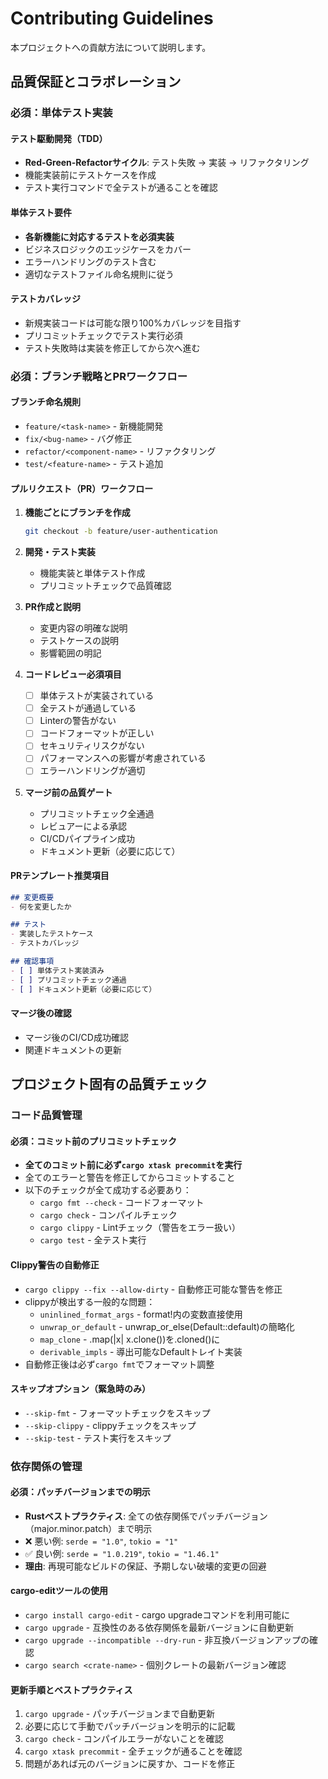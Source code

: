 # Contributing Guidelines

本プロジェクトへの貢献方法について説明します。

## 品質保証とコラボレーション

### **必須：単体テスト実装**

#### テスト駆動開発（TDD）
- **Red-Green-Refactorサイクル**: テスト失敗 → 実装 → リファクタリング
- 機能実装前にテストケースを作成
- テスト実行コマンドで全テストが通ることを確認

#### 単体テスト要件
- **各新機能に対応するテストを必須実装**
- ビジネスロジックのエッジケースをカバー
- エラーハンドリングのテスト含む
- 適切なテストファイル命名規則に従う

#### テストカバレッジ
- 新規実装コードは可能な限り100%カバレッジを目指す
- プリコミットチェックでテスト実行必須
- テスト失敗時は実装を修正してから次へ進む

### **必須：ブランチ戦略とPRワークフロー**

#### ブランチ命名規則
- `feature/<task-name>` - 新機能開発
- `fix/<bug-name>` - バグ修正
- `refactor/<component-name>` - リファクタリング
- `test/<feature-name>` - テスト追加

#### プルリクエスト（PR）ワークフロー
1. **機能ごとにブランチを作成**
   ```bash
   git checkout -b feature/user-authentication
   ```

2. **開発・テスト実装**
   - 機能実装と単体テスト作成
   - プリコミットチェックで品質確認

3. **PR作成と説明**
   - 変更内容の明確な説明
   - テストケースの説明
   - 影響範囲の明記

4. **コードレビュー必須項目**
   - [ ] 単体テストが実装されている
   - [ ] 全テストが通過している
   - [ ] Linterの警告がない
   - [ ] コードフォーマットが正しい
   - [ ] セキュリティリスクがない
   - [ ] パフォーマンスへの影響が考慮されている
   - [ ] エラーハンドリングが適切

5. **マージ前の品質ゲート**
   - プリコミットチェック全通過
   - レビュアーによる承認
   - CI/CDパイプライン成功
   - ドキュメント更新（必要に応じて）

#### PRテンプレート推奨項目
```markdown
## 変更概要
- 何を変更したか

## テスト
- 実装したテストケース
- テストカバレッジ

## 確認事項
- [ ] 単体テスト実装済み
- [ ] プリコミットチェック通過
- [ ] ドキュメント更新（必要に応じて）
```

#### マージ後の確認
- マージ後のCI/CD成功確認
- 関連ドキュメントの更新

## プロジェクト固有の品質チェック

### コード品質管理
#### **必須：コミット前のプリコミットチェック**
- **全てのコミット前に必ず`cargo xtask precommit`を実行**
- 全てのエラーと警告を修正してからコミットすること
- 以下のチェックが全て成功する必要あり：
  - `cargo fmt --check` - コードフォーマット
  - `cargo check` - コンパイルチェック
  - `cargo clippy` - Lintチェック（警告をエラー扱い）
  - `cargo test` - 全テスト実行

#### Clippy警告の自動修正
- `cargo clippy --fix --allow-dirty` - 自動修正可能な警告を修正
- clippyが検出する一般的な問題：
  - `uninlined_format_args` - format!内の変数直接使用
  - `unwrap_or_default` - unwrap_or_else(Default::default)の簡略化
  - `map_clone` - .map(|x| x.clone())を.cloned()に
  - `derivable_impls` - 導出可能なDefaultトレイト実装
- 自動修正後は必ず`cargo fmt`でフォーマット調整

#### スキップオプション（緊急時のみ）
- `--skip-fmt` - フォーマットチェックをスキップ
- `--skip-clippy` - clippyチェックをスキップ
- `--skip-test` - テスト実行をスキップ

### 依存関係の管理
#### **必須：パッチバージョンまでの明示**
- **Rustベストプラクティス**: 全ての依存関係でパッチバージョン（major.minor.patch）まで明示
- ❌ 悪い例: `serde = "1.0"`, `tokio = "1"`
- ✅ 良い例: `serde = "1.0.219"`, `tokio = "1.46.1"`
- **理由**: 再現可能なビルドの保証、予期しない破壊的変更の回避

#### cargo-editツールの使用
- `cargo install cargo-edit` - cargo upgradeコマンドを利用可能に
- `cargo upgrade` - 互換性のある依存関係を最新バージョンに自動更新
- `cargo upgrade --incompatible --dry-run` - 非互換バージョンアップの確認
- `cargo search <crate-name>` - 個別クレートの最新バージョン確認

#### 更新手順とベストプラクティス
1. `cargo upgrade` - パッチバージョンまで自動更新
2. 必要に応じて手動でパッチバージョンを明示的に記載
3. `cargo check` - コンパイルエラーがないことを確認
4. `cargo xtask precommit` - 全チェックが通ることを確認
5. 問題があれば元のバージョンに戻すか、コードを修正